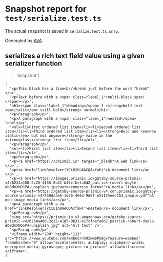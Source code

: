 # Snapshot report for `test/serialize.test.ts`

The actual snapshot is saved in `serialize.test.ts.snap`.

Generated by [AVA](https://avajs.dev).

## serializes a rich text field value using a given serializer function

> Snapshot 1

    [
      '<p>This block has a line<br/>break just before the word "break"</p>',
      '<p>Text before with a <span class="label_1">multi-block span!</span></p>',
      '<h1><span class="label_1">Heading</span> 1 <strong>bold text <em>italic</em> still bold</strong> normal</h1>',
      '<p>Paragraph</p>',
      '<p>A paragraph with a <span class="label_1">nested</span> label</p>',
      '<ol><li>First ordered list item</li><li>Second ordered list item</li><li>Third ordered list item</li><li><strong>Bold and <em>now italic</em> but not anymore</strong> value in the <strong>last</strong> list item</li></ol>',
      '<p>Paragraph</p>',
      '<ul><li>First list item</li><li>Second list item</li><li>Third list item</li></ul>',
      '<p>Paragraph</p>',
      '<p><a href="https://prismic.io" target="_blank">A web link</a></p>',
      '<p><a href="linkResolver(YCiU1hUAACQAxfaH)">A document link</a></p>',
      '<p><a href="https://images.prismic.io/gatsby-source-prismic-v4/6234a400-2c25-4165-8b31-b17cfbefa0d2_patrick-robert-doyle-eb8dmXNOGP4-unsplash.jpg?auto=compress,format">A media link</a></p>',
      '<p><a href="https://gatsby-source-prismic-v4.cdn.prismic.io/gatsby-source-prismic-v4/f68daae5-1e36-466d-9d8f-e51175eed7b3_sample.pdf">A non-image media link</a></p>',
      '<p>A paragraph with a <a href="linkResolver(YCiU1hUAACQAxfaH)">nested</a> document link</p>',
      '<p>Paragraph</p>',
      '<img src="https://prismic-io.s3.amazonaws.com/gatsby-source-prismic-v4/6234a400-2c25-4165-8b31-b17cfbefa0d2_patrick-robert-doyle-eb8dmXNOGP4-unsplash.jpg" alt="Alt text" />',
      '<p>Paragraph</p>',
      '<iframe width="200" height="113" src="https://www.youtube.com/embed/nRUZwmSMS8g?feature=oembed" frameborder="0" allow="accelerometer; autoplay; clipboard-write; encrypted-media; gyroscope; picture-in-picture" allowfullscreen></iframe>',
    ]
